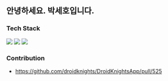 ## 안녕하세요. 박세호입니다.

### Tech Stack 
  <div style="display:flex; flex-direction:column; align-items:flex-start;">
    <div>
      <img src="https://img.shields.io/badge/JAVASCRIPT-F7DF1E?style=for-the-badge&logo=JavaScript&logoColor=black">
      <img src="https://img.shields.io/badge/TYPESCRIPT-3178C6?style=for-the-badge&logo=TypeScript&logoColor=white">
      <img src="https://img.shields.io/badge/REACT-61DAFB?style=for-the-badge&logo=React&logoColor=black">
    </div> 
  </div>

### Contribution
- https://github.com/droidknights/DroidKnightsApp/pull/525
